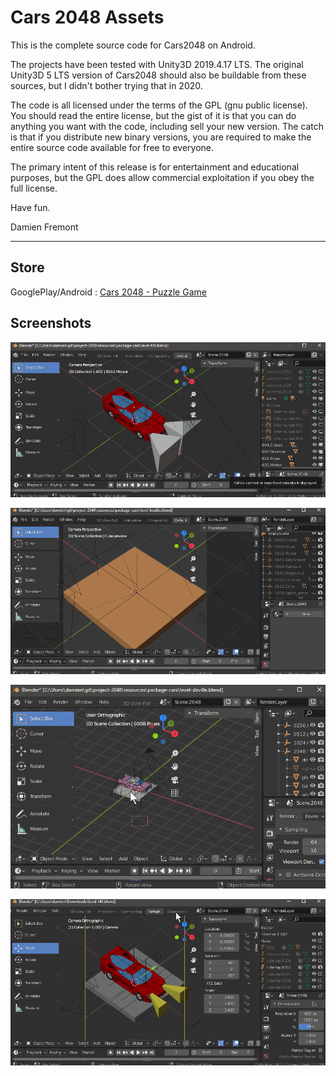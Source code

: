 Cars 2048 Assets
================

This is the complete source code for Cars2048 on Android.

The projects have been tested with Unity3D 2019.4.17 LTS. The original Unity3D 5 LTS version of Cars2048 should also be buildable from these 
sources, but I didn't bother trying that in 2020.

The code is all licensed under the terms of the GPL (gnu public license).  
You should read the entire license, but the gist of it is that you can do 
anything you want with the code, including sell your new version.  The catch 
is that if you distribute new binary versions, you are required to make the 
entire source code available for free to everyone.

The primary intent of this release is for entertainment and educational 
purposes, but the GPL does allow commercial exploitation if you obey the 
full license.

Have fun.

Damien Fremont

---

## Store

GooglePlay/Android : [Cars 2048 - Puzzle Game](https://play.google.com/store/apps/details?id=com.atalantoo.game20483dcars)

## Screenshots

![screenshot](/README/20170900_113215.gif)

![screenshot](/README/20171007_(0).gif)

![screenshot](/README/20171008_(1).gif)

![screenshot](/README/20200610_(1).gif)

